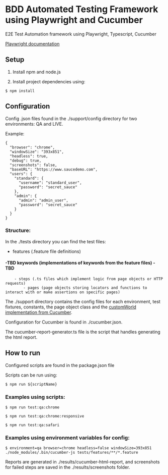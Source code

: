 # BDD Automated Testing Framework using Playwright and Cucumber

E2E Test Automation framework using Playwright, Typescript, Cucumber

[Playwright documentation](https://playwright.dev/docs/intro)

## Setup

1. Install npm and node.js

2. Install project dependencies using:
```
$ npm install
```

## Configuration

Config .json files found in the ./support/config directory for two environments: QA and LIVE.

Example:
```
{
  "browser": "chrome",
  "windowSize": "393x851",
  "headless": true,
  "debug": true,
  "screenshots": false,
  "baseURL": "https://www.saucedemo.com",
  "users": {
    "standard": {
      "username": "standard_user",
      "password": "secret_sauce"
    },
    "admin": {
      "admin": "admin_user",
      "password": "secret_sauce"
    }
  }
}
```

### Structure:


In the ./tests directory you can find the test files:

- features (.feature file definitions)
####    -TBD keywords (implementations of keywords from the feature files) - TBD
        - steps (.ts files which implement logic from page objects or HTTP requests)
            - pages (page objects storing locators and functions to interact with or make assertions on specific pages)

The ./support directory contains the config files for each environment, test fixtures, constants, the page object class and the [customWorld implementation from Cucumber](https://github.com/cucumber/cucumber-js/blob/main/docs/support_files/world.md).

Configuration for Cucumber is found in ./cucumber.json. 

The cucumber-report-generator.ts file is the script that handles generating the html report.

## How to run

Configured scripts are found in the package.json file

Scripts can be run using:
```
$ npm run ${scriptName}
```

### Examples using scripts:

```
$ npm run test:qa:chrome

$ npm run test:qa:chrome:responsive

$ npm run test:qa:safari
```

### Examples using environment variables for config:
```
$ environment=qa browser=chrome headless=false windowSize=393x851 ./node_modules/.bin/cucumber-js tests/features/**/*.feature
```

Reports are generated in ./results/cucumber-html-report, and screenshots for failed steps are saved in the ./results/screenshots folder.

